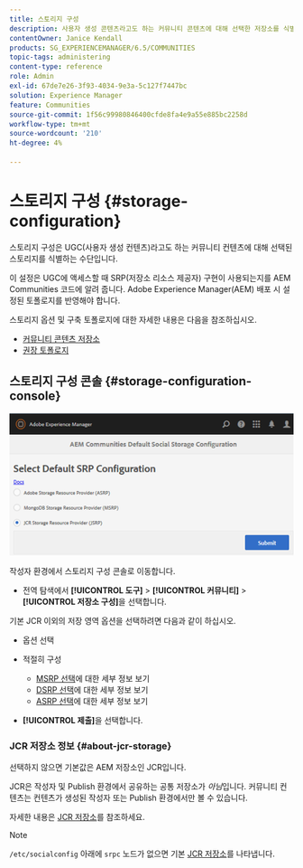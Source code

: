 ```yaml
---
title: 스토리지 구성
description: 사용자 생성 콘텐츠라고도 하는 커뮤니티 콘텐츠에 대해 선택한 저장소를 식별하는 수단으로서 저장소 구성 콘솔에 대해 알아봅니다.
contentOwner: Janice Kendall
products: SG_EXPERIENCEMANAGER/6.5/COMMUNITIES
topic-tags: administering
content-type: reference
role: Admin
exl-id: 67de7e26-3f93-4034-9e3a-5c127f7447bc
solution: Experience Manager
feature: Communities
source-git-commit: 1f56c99980846400cfde8fa4e9a55e885bc2258d
workflow-type: tm+mt
source-wordcount: '210'
ht-degree: 4%

---
```


# 스토리지 구성 {#storage-configuration}

스토리지 구성은 UGC(사용자 생성 컨텐츠)라고도 하는 커뮤니티 컨텐츠에 대해 선택된 스토리지를 식별하는 수단입니다.

이 설정은 UGC에 액세스할 때 SRP(저장소 리소스 제공자) 구현이 사용되는지를 AEM Communities 코드에 알려 줍니다. Adobe Experience Manager(AEM) 배포 시 설정된 토폴로지를 반영해야 합니다.

스토리지 옵션 및 구축 토폴로지에 대한 자세한 내용은 다음을 참조하십시오.

* [커뮤니티 콘텐츠 저장소](working-with-srp.md)
* [권장 토폴로지](topologies.md)

## 스토리지 구성 콘솔 {#storage-configuration-console}

![jsrp-configuration](assets/jsrp-configuration.png)

작성자 환경에서 스토리지 구성 콘솔로 이동합니다.

* 전역 탐색에서 **[!UICONTROL 도구]** > **[!UICONTROL 커뮤니티]** > **[!UICONTROL 저장소 구성]**&#x200B;을 선택합니다.

기본 JCR 이외의 저장 영역 옵션을 선택하려면 다음과 같이 하십시오.

* 옵션 선택
* 적절히 구성

   * [MSRP 선택](msrp.md#select-msrp)에 대한 세부 정보 보기
   * [DSRP 선택](dsrp.md#select-dsrp)에 대한 세부 정보 보기
   * [ASRP 선택](asrp.md#select-asrp)에 대한 세부 정보 보기

* **[!UICONTROL 제출]**&#x200B;을 선택합니다.

### JCR 저장소 정보 {#about-jcr-storage}

선택하지 않으면 기본값은 AEM 저장소인 JCR입니다.

JCR은 작성자 및 Publish 환경에서 공유하는 공통 저장소가 *아님*&#x200B;입니다. 커뮤니티 컨텐츠는 컨텐츠가 생성된 작성자 또는 Publish 환경에서만 볼 수 있습니다.

자세한 내용은 [JCR 저장소](jsrp.md)를 참조하세요.

>[!NOTE]
>
>`/etc/socialconfig` 아래에 `srpc` 노드가 없으면 기본 [JCR 저장소](jsrp.md)를 나타냅니다.
